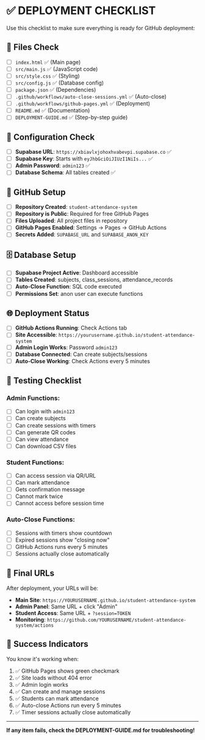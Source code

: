 # ✅ DEPLOYMENT CHECKLIST

Use this checklist to make sure everything is ready for GitHub deployment:

## 📁 Files Check

- [ ] `index.html` ✅ (Main page)
- [ ] `src/main.js` ✅ (JavaScript code)
- [ ] `src/style.css` ✅ (Styling)
- [ ] `src/config.js` ✅ (Database config)
- [ ] `package.json` ✅ (Dependencies)
- [ ] `.github/workflows/auto-close-sessions.yml` ✅ (Auto-close)
- [ ] `.github/workflows/github-pages.yml` ✅ (Deployment)
- [ ] `README.md` ✅ (Documentation)
- [ ] `DEPLOYMENT-GUIDE.md` ✅ (Step-by-step guide)

## 🔧 Configuration Check

- [ ] **Supabase URL**: `https://xbiavlxjohoxhvabevpi.supabase.co` ✅
- [ ] **Supabase Key**: Starts with `eyJhbGciOiJIUzI1NiIs...` ✅
- [ ] **Admin Password**: `admin123` ✅
- [ ] **Database Schema**: All tables created ✅

## 🚀 GitHub Setup

- [ ] **Repository Created**: `student-attendance-system`
- [ ] **Repository is Public**: Required for free GitHub Pages
- [ ] **Files Uploaded**: All project files in repository
- [ ] **GitHub Pages Enabled**: Settings → Pages → GitHub Actions
- [ ] **Secrets Added**: `SUPABASE_URL` and `SUPABASE_ANON_KEY`

## 🗄️ Database Setup

- [ ] **Supabase Project Active**: Dashboard accessible
- [ ] **Tables Created**: subjects, class_sessions, attendance_records
- [ ] **Auto-Close Function**: SQL code executed
- [ ] **Permissions Set**: anon user can execute functions

## 🌐 Deployment Status

- [ ] **GitHub Actions Running**: Check Actions tab
- [ ] **Site Accessible**: `https://yourusername.github.io/student-attendance-system`
- [ ] **Admin Login Works**: Password `admin123`
- [ ] **Database Connected**: Can create subjects/sessions
- [ ] **Auto-Close Working**: Check Actions every 5 minutes

## 🧪 Testing Checklist

### Admin Functions:
- [ ] Can login with `admin123`
- [ ] Can create subjects
- [ ] Can create sessions with timers
- [ ] Can generate QR codes
- [ ] Can view attendance
- [ ] Can download CSV files

### Student Functions:
- [ ] Can access session via QR/URL
- [ ] Can mark attendance
- [ ] Gets confirmation message
- [ ] Cannot mark twice
- [ ] Cannot access before session time

### Auto-Close Functions:
- [ ] Sessions with timers show countdown
- [ ] Expired sessions show "closing now"
- [ ] GitHub Actions runs every 5 minutes
- [ ] Sessions actually close automatically

## 📱 Final URLs

After deployment, your URLs will be:

- **Main Site**: `https://YOURUSERNAME.github.io/student-attendance-system`
- **Admin Panel**: Same URL + click "Admin"
- **Student Access**: Same URL + `?session=TOKEN`
- **Monitoring**: `https://github.com/YOURUSERNAME/student-attendance-system/actions`

## 🎉 Success Indicators

You know it's working when:
1. ✅ GitHub Pages shows green checkmark
2. ✅ Site loads without 404 error
3. ✅ Admin login works
4. ✅ Can create and manage sessions
5. ✅ Students can mark attendance
6. ✅ Auto-close Actions run every 5 minutes
7. ✅ Timer sessions actually close automatically

---

**If any item fails, check the DEPLOYMENT-GUIDE.md for troubleshooting!**
